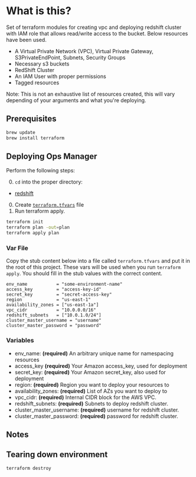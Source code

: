 # What is this?

Set of terraform modules for creating vpc and deploying redshift cluster with IAM role that allows read/write access to the bucket. Below resources have been used.

- A Virtual Private Network (VPC), Virtual Private Gateway, S3PrivateEndPoint, Subnets, Security Groups
- Necessary s3 buckets
- RedShift Cluster
- An IAM User with proper permissions
- Tagged resources

Note: This is not an exhaustive list of resources created, this will vary depending of your arguments and what you're deploying.

## Prerequisites

```bash
brew update
brew install terraform
```
## Deploying Ops Manager

Perform the following steps:

0. `cd` into the proper directory:
  - [redshift](terraforming-redshift/)

0. Create [`terraform.tfvars`](/README.md#var-file) file
0. Run terraform apply.
  ```bash
  terraform init
  terraform plan -out=plan
  terraform apply plan
  ```

### Var File

Copy the stub content below into a file called `terraform.tfvars` and put it in the root of this project.
These vars will be used when you run `terraform apply`.
You should fill in the stub values with the correct content.

```hcl
env_name           = "some-environment-name"
access_key         = "access-key-id"
secret_key         = "secret-access-key"
region             = "us-east-1"
availability_zones = ["us-east-1a"]
vpc_cidr           = "10.0.0.0/16"
redshift_subnets   = ["10.0.1.0/24"]
cluster_master_username = "username"
cluster_master_password = "password"

```

### Variables

- env_name: **(required)** An arbitrary unique name for namespacing resources
- access_key **(required)** Your Amazon access_key, used for deployment
- secret_key: **(required)** Your Amazon secret_key, also used for deployment
- region: **(required)** Region you want to deploy your resources to
- availability_zones: **(required)** List of AZs you want to deploy to
- vpc_cidr: **(required)** Internal CIDR block for the AWS VPC.
- redshift_subnets: **(required)** Subnets to deploy redshift cluster.
- cluster_master_username: **(required)** username for redshift cluster.
- cluster_master_password: **(required)** password for redshift cluster.

## Notes



## Tearing down environment

```bash
terraform destroy
```
